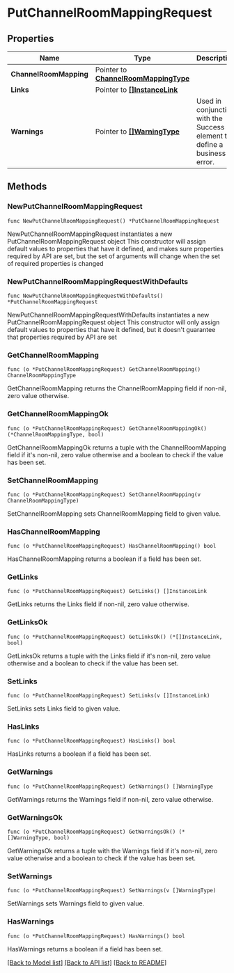 # PutChannelRoomMappingRequest

## Properties

Name | Type | Description | Notes
------------ | ------------- | ------------- | -------------
**ChannelRoomMapping** | Pointer to [**ChannelRoomMappingType**](ChannelRoomMappingType.md) |  | [optional] 
**Links** | Pointer to [**[]InstanceLink**](InstanceLink.md) |  | [optional] 
**Warnings** | Pointer to [**[]WarningType**](WarningType.md) | Used in conjunction with the Success element to define a business error. | [optional] 

## Methods

### NewPutChannelRoomMappingRequest

`func NewPutChannelRoomMappingRequest() *PutChannelRoomMappingRequest`

NewPutChannelRoomMappingRequest instantiates a new PutChannelRoomMappingRequest object
This constructor will assign default values to properties that have it defined,
and makes sure properties required by API are set, but the set of arguments
will change when the set of required properties is changed

### NewPutChannelRoomMappingRequestWithDefaults

`func NewPutChannelRoomMappingRequestWithDefaults() *PutChannelRoomMappingRequest`

NewPutChannelRoomMappingRequestWithDefaults instantiates a new PutChannelRoomMappingRequest object
This constructor will only assign default values to properties that have it defined,
but it doesn't guarantee that properties required by API are set

### GetChannelRoomMapping

`func (o *PutChannelRoomMappingRequest) GetChannelRoomMapping() ChannelRoomMappingType`

GetChannelRoomMapping returns the ChannelRoomMapping field if non-nil, zero value otherwise.

### GetChannelRoomMappingOk

`func (o *PutChannelRoomMappingRequest) GetChannelRoomMappingOk() (*ChannelRoomMappingType, bool)`

GetChannelRoomMappingOk returns a tuple with the ChannelRoomMapping field if it's non-nil, zero value otherwise
and a boolean to check if the value has been set.

### SetChannelRoomMapping

`func (o *PutChannelRoomMappingRequest) SetChannelRoomMapping(v ChannelRoomMappingType)`

SetChannelRoomMapping sets ChannelRoomMapping field to given value.

### HasChannelRoomMapping

`func (o *PutChannelRoomMappingRequest) HasChannelRoomMapping() bool`

HasChannelRoomMapping returns a boolean if a field has been set.

### GetLinks

`func (o *PutChannelRoomMappingRequest) GetLinks() []InstanceLink`

GetLinks returns the Links field if non-nil, zero value otherwise.

### GetLinksOk

`func (o *PutChannelRoomMappingRequest) GetLinksOk() (*[]InstanceLink, bool)`

GetLinksOk returns a tuple with the Links field if it's non-nil, zero value otherwise
and a boolean to check if the value has been set.

### SetLinks

`func (o *PutChannelRoomMappingRequest) SetLinks(v []InstanceLink)`

SetLinks sets Links field to given value.

### HasLinks

`func (o *PutChannelRoomMappingRequest) HasLinks() bool`

HasLinks returns a boolean if a field has been set.

### GetWarnings

`func (o *PutChannelRoomMappingRequest) GetWarnings() []WarningType`

GetWarnings returns the Warnings field if non-nil, zero value otherwise.

### GetWarningsOk

`func (o *PutChannelRoomMappingRequest) GetWarningsOk() (*[]WarningType, bool)`

GetWarningsOk returns a tuple with the Warnings field if it's non-nil, zero value otherwise
and a boolean to check if the value has been set.

### SetWarnings

`func (o *PutChannelRoomMappingRequest) SetWarnings(v []WarningType)`

SetWarnings sets Warnings field to given value.

### HasWarnings

`func (o *PutChannelRoomMappingRequest) HasWarnings() bool`

HasWarnings returns a boolean if a field has been set.


[[Back to Model list]](../README.md#documentation-for-models) [[Back to API list]](../README.md#documentation-for-api-endpoints) [[Back to README]](../README.md)


